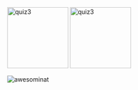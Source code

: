 <div>
  <img src="https://github-readme-stats.vercel.app/api?username=quiz3&show_icons=true&locale=en" style=" height: 140px;" alt="quiz3" />
  <img src="https://github-readme-streak-stats.herokuapp.com/?user=quiz3&" style="height: 140px;" alt="quiz3" />
</div>

<p align="left"> <img src="https://komarev.com/ghpvc/?username=awesominat&label=Profile%20views&color=0e75b6&style=flat" alt="awesominat" /> </p>
